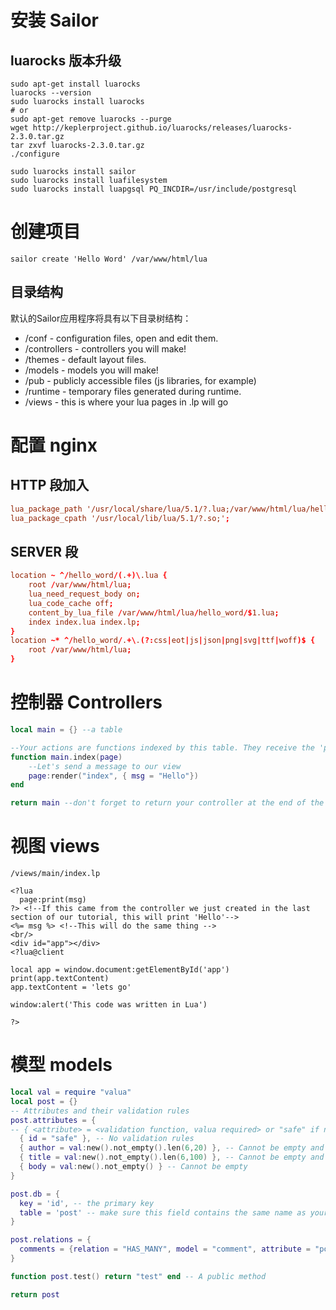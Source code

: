 # 安装 Sailor

## luarocks 版本升级
```shell
sudo apt-get install luarocks
luarocks --version
sudo luarocks install luarocks
# or
sudo apt-get remove luarocks --purge
wget http://keplerproject.github.io/luarocks/releases/luarocks-2.3.0.tar.gz
tar zxvf luarocks-2.3.0.tar.gz
./configure
```

```shell
sudo luarocks install sailor
sudo luarocks install luafilesystem
sudo luarocks install luapgsql PQ_INCDIR=/usr/include/postgresql
```

# 创建项目

```shell
sailor create 'Hello Word' /var/www/html/lua
```

## 目录结构

默认的Sailor应用程序将具有以下目录树结构：

- /conf - configuration files, open and edit them.
- /controllers - controllers you will make!
- /themes - default layout files.
- /models - models you will make!
- /pub - publicly accessible files (js libraries, for example)
- /runtime - temporary files generated during runtime.
- /views - this is where your lua pages in .lp will go

# 配置 nginx

## HTTP 段加入
```conf
lua_package_path '/usr/local/share/lua/5.1/?.lua;/var/www/html/lua/hello_word/?.lua;';
lua_package_cpath '/usr/local/lib/lua/5.1/?.so;';
```

## SERVER 段
```conf
location ~ ^/hello_word/(.+)\.lua {
    root /var/www/html/lua;
    lua_need_request_body on;
    lua_code_cache off;
    content_by_lua_file /var/www/html/lua/hello_word/$1.lua;
    index index.lua index.lp;
}
location ~* ^/hello_word/.+\.(?:css|eot|js|json|png|svg|ttf|woff)$ {
    root /var/www/html/lua;
}
```

# 控制器 Controllers

```lua
local main = {} --a table 

--Your actions are functions indexed by this table. They receive the 'page' object.
function main.index(page)
    --Let's send a message to our view
    page:render("index", { msg = "Hello"})
end

return main --don't forget to return your controller at the end of the file.
```

# 视图 views

`/views/main/index.lp`
```lp
<?lua 
  page:print(msg) 
?> <!--If this came from the controller we just created in the last section of our tutorial, this will print 'Hello'--> 
<%= msg %> <!--This will do the same thing -->
<br/>
<div id="app"></div>
<?lua@client

local app = window.document:getElementById('app')
print(app.textContent)
app.textContent = 'lets go'

window:alert('This code was written in Lua')

?>
```

# 模型 models

```lua
local val = require "valua"
local post = {}
-- Attributes and their validation rules
post.attributes = { 
-- { <attribute> = <validation function, valua required> or "safe" if no validation required for this attribute} 
  { id = "safe" }, -- No validation rules
  { author = val:new().not_empty().len(6,20) }, -- Cannot be empty and must have between 6 and 20 characters
  { title = val:new().not_empty().len(6,100) }, -- Cannot be empty and must have between 6 and 100 characters
  { body = val:new().not_empty() } -- Cannot be empty
}

post.db = {
  key = 'id', -- the primary key
  table = 'post' -- make sure this field contains the same name as your SQL table!
}

post.relations = {
  comments = {relation = "HAS_MANY", model = "comment", attribute = "post_id"}, -- details below
}

function post.test() return "test" end -- A public method

return post
```